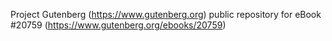 Project Gutenberg (https://www.gutenberg.org) public repository for eBook #20759 (https://www.gutenberg.org/ebooks/20759)
